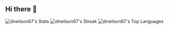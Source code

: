 ## Hi there 👋

![dneilson67's Stats](https://github-readme-stats.vercel.app/api?username=dneilson67&theme=react&show_icons=true&hide_border=false&count_private=true)
![dneilson67's Streak](https://github-readme-streak-stats.herokuapp.com/?user=dneilson67&theme=react&hide_border=false)
![dneilson67's Top Languages](https://github-readme-stats.vercel.app/api/top-langs/?username=dneilson67&theme=react&show_icons=true&hide_border=false&layout=compact)
<!--
**DNeilson67/dneilson67** is a ✨ _special_ ✨ repository because its `README.md` (this file) appears on your GitHub profile.

Here are some ideas to get you started:

- 🔭 I’m currently working on ...
- 🌱 I’m currently learning ...
- 👯 I’m looking to collaborate on ...
- 🤔 I’m looking for help with ...
- 💬 Ask me about ...
- 📫 How to reach me: ...
- 😄 Pronouns: ...
- ⚡ Fun fact: ...
-->
